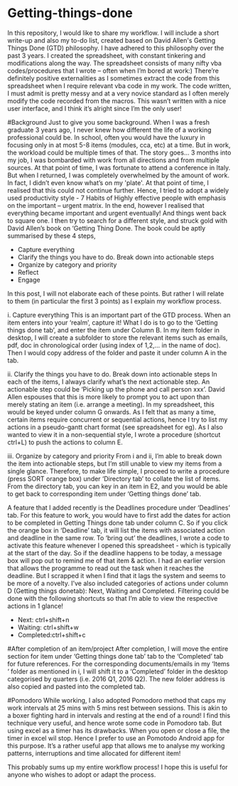 # Getting-things-done

In this repository, I would like to share my workflow. I will include a short write-up and also my to-do list, created based on David Allen's Getting Things Done (GTD) philosophy. I have adhered to this philosophy over the past 3 years. 
I created the spreadsheet, with constant tinkering and modifications along the way. The spreadsheet consists of many nifty vba codes/procedures that I wrote – often when I’m bored at work:) There’re definitely positive externalities as I sometimes extract the code from this spreadsheet when I require relevant vba code in my work. The code written, I must admit is pretty messy and at a very novice standard as I often merely modify the code recorded from the macros. This wasn’t written with a nice user interface, and I think it’s alright since I’m the only user!

#Background
Just to give you some background. When I was a fresh graduate 3 years ago, I never knew how different the life of a working professional could be. In school, often you would have the luxury in focusing only in at most 5-8 items (modules, cca, etc) at a time. But in work, the workload could be multiple times of that. The story goes… 3 months into my job, I was bombarded with work from all directions and from multiple sources. At that point of time, I was fortunate to attend a conference in Italy. But when I returned, I was completely overwhelmed by the amount of work. In fact, I didn’t even know what’s on my 'plate'. At that point of time, I realised that this could not continue further. Hence, I tried to adopt a widely used productivity style -  7 Habits of Highly effective people with emphasis on the important – urgent matrix. In the end, however I realised that everything became important and urgent eventually! And things went back to square one. I then try to search for a different style, and struck gold with David Allen’s book on ‘Getting Thing Done. The book could be aptly summarised by these 4 steps,

*	Capture everything
*	Clarify the things you have to do. Break down into actionable steps
*	Organize by category and priority
*	Reflect
*	Engage

In this post, I will not elaborate each of these points. But rather I will relate to them (in particular the first 3 points) as I explain my workflow process.

i. Capture everything
This is an important part of the GTD process. When an item enters into your ‘realm’, capture it! What I do is to go to the ‘Getting things done tab’, and enter the item under Column B. In my item folder in desktop, I will create a subfolder to store the relevant items such as emails, pdf, doc in chronological order (using index of 1,2,… in the name of doc). Then I would copy address of the folder and paste it under column A in the tab.

ii. Clarify the things you have to do. Break down into actionable steps
In each of the items, I always clarify what’s the next actionable step.  An actionable step could be ‘Picking up the phone and call person xxx’. David Allen espouses that this is more likely to prompt you to act upon than merely stating an item (i.e. arrange a meeting). In my spreadsheet, this would be keyed under column G onwards. As I felt that as many a time, certain items require concurrent or sequential actions, hence I try to list my actions in a pseudo-gantt chart format (see spreadsheet for eg). 
As I also wanted to view it in a non-sequential style, I wrote a procedure (shortcut ctrl+L) to push the actions to column E. 

iii. Organize by category and priority
From i and ii, I’m able to break down the item into actionable steps, but I’m still unable to view my items from a single glance. Therefore, to make life simple, I proceed to write a procedure (press SORT orange box) under ‘Directory tab’ to collate the list of items. From the directory tab, you can key in an item in E2, and you would be able to get back to corresponding item under ‘Getting things done’ tab.   


A feature that I added recently is the Deadlines procedure under ‘Deadlines’ tab. For this feature to work, you would have to first add the dates for action to be completed in Getting Things done tab under column C. So if you click the orange box in ‘Deadline’ tab, it will list the items with associated action and deadline in the same row.
To ‘bring out’ the deadlines, I wrote a code to activate this feature whenever I opened this spreadsheet - which is typically at the start of the day. So if the deadline happens to be today, a message box will pop out to remind me of that item & action. I had an earlier version that allows the programme to read out the task when it reaches the deadline. But I scrapped it when I find that it lags the system and seems to be more of a novelty.
I’ve also included categories of actions under column D (Getting things donetab): Next, Waiting and Completed. Filtering could be done with the following shortcuts so that I’m able to view the respective actions in 1 glance!

* Next: ctrl+shift+n
* Waiting: ctrl+shift+w
*	Completed:ctrl+shift+c

#After completion of an item/project
After completion, I will move the entire section for item under ‘Getting things done tab’ tab to the ‘Completed’ tab for future references. For the corresponding documents/emails in my ‘Items ‘ folder as mentioned in i, I will shift it to a ‘Completed’ folder in the desktop categorised by quarters (i.e. 2016 Q1, 2016 Q2). The new folder address is also copied and pasted into the completed tab. 

#Pomodoro
While working, I also adopted Pomodoro method that caps my work intervals at 25 mins with 5 mins rest between sessions. This is akin to a boxer fighting hard in intervals and resting at the end of a round! I find this technique very useful, and hence wrote some code in Pomodoro tab. But using excel as a timer has its drawbacks. When you open or close a file, the timer in excel wil stop. Hence I prefer to use an Pomotodo Android app for this purpose. It’s a rather useful app that allows me to analyse my working patterns, interruptions and time allocated for different item!

This probably sums up my entire workflow process! I hope this is useful for anyone who wishes to adopt or adapt the process.



